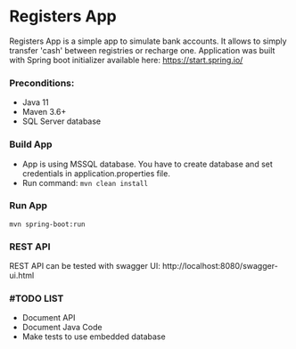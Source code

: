 # Registers App
Registers App is a simple app to simulate bank accounts. It allows to simply transfer 'cash' between registries or recharge one.
Application was built with Spring boot initializer available here: https://start.spring.io/

### Preconditions:
- Java 11
- Maven 3.6+
- SQL Server database

### Build App
- App is using MSSQL database. You have to create database and set credentials in application.properties file.
- Run command: `mvn clean install`

### Run App
`mvn spring-boot:run`

### REST API
REST API can be tested with swagger UI:
http://localhost:8080/swagger-ui.html

### #TODO LIST
- Document API
- Document Java Code
- Make tests to use embedded database